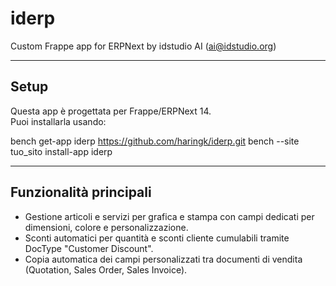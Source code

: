 # iderp

Custom Frappe app for ERPNext by idstudio AI (ai@idstudio.org)

---

## Setup

Questa app è progettata per Frappe/ERPNext 14.  
Puoi installarla usando:

bench get-app iderp https://github.com/haringk/iderp.git
bench --site tuo_sito install-app iderp

---

## Funzionalità principali

- Gestione articoli e servizi per grafica e stampa con campi dedicati per dimensioni, colore e personalizzazione.
- Sconti automatici per quantità e sconti cliente cumulabili tramite DocType "Customer Discount".
- Copia automatica dei campi personalizzati tra documenti di vendita (Quotation, Sales Order, Sales Invoice).

